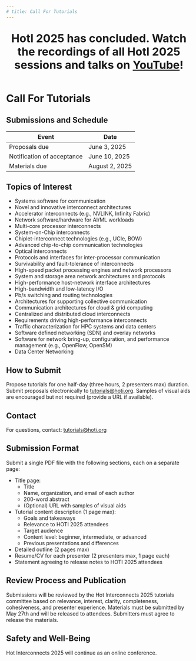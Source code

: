 ```yaml
---
# title: Call For Tutorials
---
```


<br>

<div style="text-align: center; font-size: 30px">
    <strong>HotI 2025 has concluded. Watch the recordings of all HotI 2025 sessions and talks on <a href="https://www.youtube.com/watch?v=b-ByJQDyWBU&list=PLBM5Lly_T4yRGBFgforeMTDpjasC_PV7r"> YouTube</a>!</strong>
</div>

<br>

# Call For Tutorials

## Submissions and Schedule

| Event                      | Date               |
| -------------------------- | ------------------ |
| Proposals due    |   June 3, 2025      |
| Notification of acceptance        |   June 10, 2025     |
| Materials due |   August 2, 2025    |

## Topics of Interest 

- Systems software for communication
- Novel and innovative interconnect architectures
- Accelerator interconnects (e.g., NVLINK, Infinity Fabric)
- Network software/hardware for AI/ML workloads
- Multi-core processor interconnects
- System-on-Chip interconnects
- Chiplet-interconnect technologies (e.g., UCIe, BOW)
- Advanced chip-to-chip communication technologies
- Optical interconnects
- Protocols and interfaces for inter-processor communication
- Survivability and fault-tolerance of interconnects
- High-speed packet processing engines and network processors
- System and storage area network architectures and protocols
- High-performance host-network interface architectures
- High-bandwidth and low-latency I/O
- Pb/s switching and routing technologies
- Architectures for supporting collective communication
- Communication architectures for cloud & grid computing
- Centralized and distributed cloud interconnects
- Requirements driving high-performance interconnects
- Traffic characterization for HPC systems and data centers
- Software defined networking (SDN) and overlay networks
- Software for network bring-up, configuration, and performance management (e.g., OpenFlow, OpenSM)
- Data Center Networking

## How to Submit

Propose tutorials for one half-day (three hours, 2 presenters max) duration. Submit proposals electronically to <tutorials@hoti.org>. Samples of visual aids are encouraged but not required (provide a URL if available).

## Contact 

For questions, contact: tutorials@hoti.org


## Submission Format

Submit a single PDF file with the following sections, each on a separate page:


- Title page:
  - Title
  - Name, organization, and email of each author
  - 200-word abstract
  - (Optional) URL with samples of visual aids
- Tutorial content description (1 page max):
  - Goals and takeaways
  - Relevance to HOTI 2025 attendees
  - Target audience
  - Content level: beginner, intermediate, or advanced
  - Previous presentations and differences
- Detailed outline (2 pages max)
- Resume/CV for each presenter (2 presenters max, 1 page each)
- Statement agreeing to release notes to HOTI 2025 attendees

## Review Process and Publication

Submissions will be reviewed by the Hot Interconnects 2025 tutorials committee based on relevance, interest, clarity, completeness, cohesiveness, and presenter experience. Materials must be submitted by May 27th and will be released to attendees. Submitters must agree to release the materials.

## Safety and Well-Being

Hot Interconnects 2025 will continue as an online conference.
